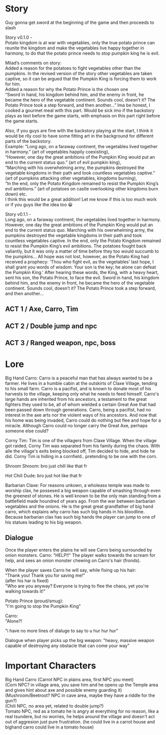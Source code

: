 # Story
Guy gonna get sword at the beginning of the game and then proceeds to slash

Story v0.1.0 -  
Potato kingdom is at war with vegetables, only the true potato prince can reunite the kingdom and make the vegetables live happy together in harmony, to do that the potato prince needs to stop pumpkin king he is evil.

Milad’s comments on story:  
Added a reason for the potatoes to fight vegetables other than the pumpkins. In the revised version of the story other vegetables are taken captive, so it can be argued that the Pumpkin King is forcing them to work for him.   
Added a reason for why the Potato Prince is the chosen one   
“Sword in hand, his kingdom behind him, and the enemy in front, he became the hero of the vegetable continent. Sounds cool, doesn’t it? The Potato Prince took a step forward, and then another…” Ima be honest, I cooked a gourmet meal with this part. Would be sick imo if the backstory plays as text before the game starts, with emphasis on this part right before the game starts.  

Also, if you guys are fine with the backstory playing at the start, I think it would be rlly cool to have some fitting art in the background for different parts of the backstory.  
 Example: “Long ago, on a faraway continent, the vegetables lived together in harmony.” (art of vegetables happily coexisting),  
 “However, one day the great ambitions of the Pumpkin King would put an end to the current status quo.” (art of evil pumpkin king),  
 “Marching with his overwhelming army, the pumpkins destroyed the vegetable kingdoms in their path and took countless vegetables captive.” (art of pumpkins attacking other vegetables, kingdoms burning),  
“In the end, only the Potato Kingdom remained to resist the Pumpkin King’s evil ambitions.” (art of potatoes on castle overlooking other kingdoms burn down) etc.   
I think this would be a great addition! Let me know if this is too much work or if you guys like the idea too 😀 


Story v0.1.1 -  
Long ago, on a faraway continent, the vegetables lived together in harmony. However, one day the great ambitions of the Pumpkin King would put an end to the current status quo. Marching with his overwhelming army, the pumpkins destroyed the vegetable kingdoms in their path and took countless vegetables captive. In the end, only the Potato Kingdom remained to resist the Pumpkin King’s evil ambitions. The potatoes fought back valiantly, but it was only a matter of time before they too would succumb to the pumpkins… All hope was not lost, however, as the Potato King had received a prophecy: 'Thou who fight evil, as the vegetables' last hope, I shall grant you words of wisdom. Your son is the key; he alone can defeat the Pumpkin King.' After hearing these words, the King, with a heavy heart, sent his son, the Potato Prince, to face the evil. Sword in hand, his kingdom behind him, and the enemy in front, he became the hero of the vegetable continent. Sounds cool, doesn’t it? The Potato Prince took a step forward, and then another...

## ACT 1 / Axe, Carro, Tim

## ACT 2 / Double jump and npc

## ACT 3 / Ranged weapon, npc, boss

# Lore
Big Hand Carro: Carro is a peaceful man that has always wanted to be a farmer. He lives in a humble cabin at the outskirts of Claxe Village, tending to his small farm. Carro is a pacifist, and is known to donate most of his harvests to the village, keeping only what he needs to feed himself. Carro's large hands are inherited from his ancestors, a testament to the great fighters they used to be, all of whom wielded a certain Great Axe that had been passed down through generations. Carro, being a pacifist, had no interest in the axe arts nor the violent ways of his ancestors. And now that his home was being invaded, Carro could do nothing but flee and hope for a miracle. Although Carro could no longer carry the Great Axe, perhaps someone else could?  

Corny Tim: Tim is one of the villagers from Claxe Village. When the village got raided, Corny Tim was separated from his family during the chaos. With alle the village's exits being blocked off, Tim decided to hide, and hide he did. Corny Tim is hiding in a cornfield.. pretending to be one with the corn. 

Shroom Shroom: bro just chill like that fr 

Hot Chili Dude: bro just hot like that fr

Barbarian Claxe: For reasons unkown, a wholeass temple was made to worship clax, he possesed a big weapon capable of smashing through even the greenest of stones. He is well known to be the only man standing from a battlefield made houndred of years ago. From the war between barbarian vegetables and the onions. He is the great great grandfather of big hand carro, which explains why carro has such big hands in his bloodline. Because barbarian clax has such big hands the player can jump to one of his statues leading to his big weapon. 

## Dialogue

Once the player enters the plains he will see Carro being surrounded by onion monsters.
Carro: "HELP!!" 
The player walks towards the scream for help, and sees an onion monster chewing on Carro's hair (fronds).

When the player saves Carro he will say, while fixing up his hair:  
"Thank you! Thank you for saving me!"  
(after his har is fixed)  
"Who are you anyway? Everyone is trying to flee the chaos, yet you're walking towards it!"  

Potato Prince (proud/smug):  
"I'm going to stop the Pumpkin King"  

Carro:  
"Alone?! 

"i have no more lines of dialuge to say to u hur hur hur"  

Dialogue when player picks up the big weapon: "heavy, massive weapon capable of destroying any obstacle that can come your way"


# Important Characters  
Big Hand Carro (Carrot NPC in plains area, first NPC you meet)  
(Corn NPC? in village area, you save him and he opens up the Temple area and gives hint about axe and possible enemy guarding it)  
(Mushroom/Beetroot? NPC in cave area, maybe they have a riddle for the gun?)  
(Chili NPC, no area yet, related to double jump?)  
Tomato NPC, red as a tomato he is angry at everything for no reason, like a real tsundere, but no worries, he helps around the village and doesn't act out of aggresion just pure frustration. (he could live in a carrot house and bighand carro could live in a tomato house)  

